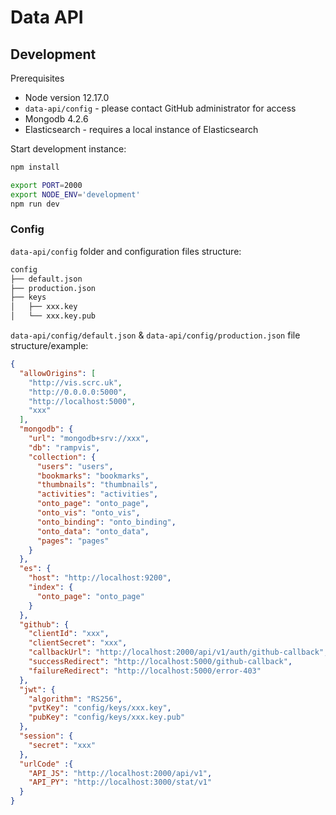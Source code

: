 
# Data API

## Development 

Prerequisites

- Node version 12.17.0
- `data-api/config` - please contact GitHub administrator for access
- Mongodb 4.2.6
- Elasticsearch - requires a local instance of Elasticsearch
 

Start development instance:

```bash
npm install

export PORT=2000
export NODE_ENV='development'
npm run dev
```

### Config

`data-api/config` folder and configuration files structure:

```bash
config
├── default.json
├── production.json
├── keys
│   ├── xxx.key            
│   └── xxx.key.pub

```

`data-api/config/default.json` & `data-api/config/production.json` file structure/example:

```json
{
  "allowOrigins": [
    "http://vis.scrc.uk",
    "http://0.0.0.0:5000",
    "http://localhost:5000",
    "xxx"
  ],
  "mongodb": {
    "url": "mongodb+srv://xxx",
    "db": "rampvis",
    "collection": {
      "users": "users",
      "bookmarks": "bookmarks",
      "thumbnails": "thumbnails",
      "activities": "activities",
      "onto_page": "onto_page",
      "onto_vis": "onto_vis",
      "onto_binding": "onto_binding",
      "onto_data": "onto_data",
      "pages": "pages"
    }
  },
  "es": {
    "host": "http://localhost:9200",
    "index": {
      "onto_page": "onto_page"
    }
  },
  "github": {
    "clientId": "xxx",
    "clientSecret": "xxx",
    "callbackUrl": "http://localhost:2000/api/v1/auth/github-callback",
    "successRedirect": "http://localhost:5000/github-callback",
    "failureRedirect": "http://localhost:5000/error-403"
  },
  "jwt": {
    "algorithm": "RS256",
    "pvtKey": "config/keys/xxx.key",
    "pubKey": "config/keys/xxx.key.pub"
  },
  "session": {
    "secret": "xxx"
  },
  "urlCode" :{
    "API_JS": "http://localhost:2000/api/v1",
    "API_PY": "http://localhost:3000/stat/v1"
  }
}
```
